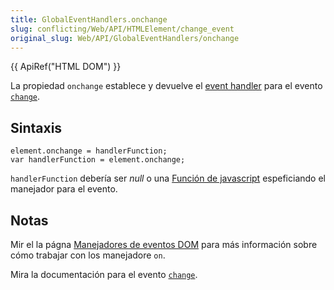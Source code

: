 ```yaml
---
title: GlobalEventHandlers.onchange
slug: conflicting/Web/API/HTMLElement/change_event
original_slug: Web/API/GlobalEventHandlers/onchange
---
```


{{ ApiRef("HTML DOM") }}

La propiedad `onchange` establece y devuelve el [event handler](/docs/Web/Guide/Events/Event_handlers) para el evento [`change`](/es/docs/Web/API/HTMLElement/change_event).

## Sintaxis

```
element.onchange = handlerFunction;
var handlerFunction = element.onchange;
```

`handlerFunction` debería ser _null_ o una [Función de javascript](/es/docs/Web/JavaScript/Reference/Functions) espeficiando el manejador para el evento.

## Notas

Mir el la págna [Manejadores de eventos DOM](/es/docs/Web/Events/Event_handlers) para más información sobre cómo trabajar con los manejadore `on`.

Mira la documentación para el evento [`change`](/es/docs/Web/API/HTMLElement/change_event).

